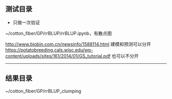 ## 测试目录
- 只做一次验证

~/cotton_fiber/GP/rrBLUP/rrBLUP.ipynb，有散点图

http://www.biobin.com.cn/newsinfo/1588114.html
建模和预测可以分开
https://potatobreeding.cals.wisc.edu/wp-content/uploads/sites/161/2014/01/GS_tutorial.pdf
也可以不分开

---

## 结果目录

~/cotton_fiber/GP/rrBLUP_clumping

